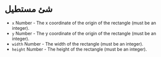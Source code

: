 # شئ مستطیل

* `x` Number - The x coordinate of the origin of the rectangle (must be an integer).
* `y` Number - The y coordinate of the origin of the rectangle (must be an integer).
* `width` Number - The width of the rectangle (must be an integer).
* `height` Number - The height of the rectangle (must be an integer).